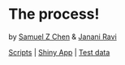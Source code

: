 # The process!

by [Samuel Z Chen](//github.com/samuelzornchen) & [Janani Ravi](//github.com/jananiravi)

[Scripts](https://github.com/cpathogeno/psp-shiny/tree/master/scripts) | [Shiny App](https://github.com/cpathogeno/psp-shiny/tree/master/scripts/shiny) | [Test data](https://github.com/cpathogeno/psp-shiny/tree/master/data)
